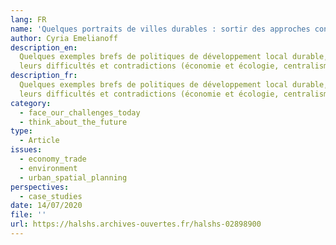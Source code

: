 ```yaml
---
lang: FR
name: 'Quelques portraits de villes durables : sortir des approches conventionnelles'
author: Cyria Emelianoff
description_en:
  Quelques exemples brefs de politiques de développement local durable,
  leurs difficultés et contradictions (économie et écologie, centralisme et démocratie...)
description_fr:
  Quelques exemples brefs de politiques de développement local durable,
  leurs difficultés et contradictions (économie et écologie, centralisme et démocratie...)
category:
  - face_our_challenges_today
  - think_about_the_future
type:
  - Article
issues:
  - economy_trade
  - environment
  - urban_spatial_planning
perspectives:
  - case_studies
date: 14/07/2020
file: ''
url: https://halshs.archives-ouvertes.fr/halshs-02898900
---
```

